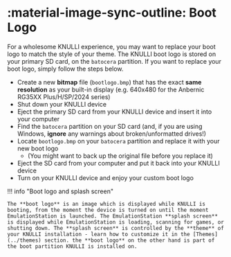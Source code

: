 # :material-image-sync-outline: Boot Logo
   
For a wholesome KNULLI experience, you may want to replace your boot logo to match the style of your theme. The KNULLI boot logo is stored on your primary SD card, on the `batocera` partition. If you want to replace your boot logo, simply follow the steps below.

* Create a new **bitmap** file (`bootlogo.bmp`) that has the exact **same resolution** as your built-in display (e.g. 640x480 for the Anbernic RG35XX Plus/H/SP/2024 series)
* Shut down your KNULLI device
* Eject the primary SD card from your KNULLI device and insert it into your computer
* Find the `batocera` partition on your SD card (and, if you are using Windows, **ignore** any warnings about broken/unformatted drives!)
* Locate `bootlogo.bmp` on your `batocera` partition and replace it with your new boot logo
    * (You might want to back up the original file before you replace it)
* Eject the SD card from your computer and put it back into your KNULLI device
* Turn on your KNULLI device and enjoy your custom boot logo

!!! info "Boot logo and splash screen"

    The **boot logo** is an image which is displayed while KNULLI is booting, from the moment the device is turned on until the moment EmulationStation is launched. The EmulationStation **splash screen** is displayed while EmulationStation is loading, scanning for games, or shutting down. The **splash screen** is controlled by the **theme** of your KNULLI installation - learn how to customize it in the [Themes](../themes) section. the **boot logo** on the other hand is part of the boot partition KNULLI is installed on.

